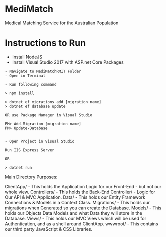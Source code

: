 # MediMatch
Medical Matching Service for the Australian Population

# Instructions to Run

- Install NodeJS
- Install Visual Studio 2017 with ASP.net Core Packages

```
- Navigate to MediMatchRMIT Folder
- Open in Terminal

- Run following command

> npm install

> dotnet ef migrations add [migration name] 
> dotnet ef database update

OR use Package Manager in Visual Studio 

PM> Add-Migration [migration name] 
PM> Update-Database


- Open Project in Visual Studio

Run IIS Express Server

OR

> dotnet run

```

Main Directory Purposes:

ClientApp/ - This holds the Application Logic for our Front-End - but not our whole view.
Controllers/ - This holds the Back-End Controller/ - Logic for Our API & MVC Application.
Data/ - This holds our Entity Framework Connections & Models in a Context Class.
Migrations/ - This holds our migrations when Generated so you can create the Database.
Models/ - This holds our Objects Data Models and what Data they will store in the Database.
Views/ - This holds our MVC Views which will be used for Authentication, and as a shell around ClientApp.
wwwroot/ - This contains our third party JavaScript & CSS Libraries.
